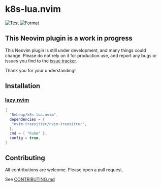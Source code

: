 # k8s-lua.nvim

[![Test](https://github.com/BeLeap/k8s-lua.nvim/actions/workflows/test.yaml/badge.svg)](https://github.com/BeLeap/k8s-lua.nvim/actions/workflows/test.yaml)
[![Format](https://github.com/BeLeap/k8s-lua.nvim/actions/workflows/format.yaml/badge.svg)](https://github.com/BeLeap/k8s-lua.nvim/actions/workflows/format.yaml)

## This Neovim plugin is a work in progress

This Neovim plugin is still under development, and many things could change.
Please do not rely on it for production use,
and report any bugs or issues you find to the [issue tracker](https://github.com/BeLeap/k8s-lua.nvim/issues).

Thank you for your understanding!

## Installation

### [lazy.nvim](https://github.com/folke/lazy.nvim)

```lua
{
  "BeLeap/k8s-lua.nvim",
  dependencies = {
   "nvim-treesitter/nvim-treesitter",
  },
  cmd = { "Kube" },
  config = true,
}
```

## Contributing

All contributions are welcome.
Please open a pull request.

See [CONTRIBUTING.md](CONTRIBUTING.md)
